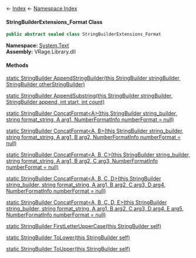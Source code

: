 ← [Index](Api-Index) ← [Namespace Index](Namespace-Index)

#### StringBuilderExtensions_Format Class

```csharp
public abstract sealed class StringBuilderExtensions_Format
```

**Namespace:** [System.Text](System.Text)  
**Assembly:** VRage.Library.dll

#### Methods

[static StringBuilder AppendStringBuilder(this StringBuilder stringBuilder, StringBuilder otherStringBuilder)](System.Text.StringBuilderExtensions_Format.AppendStringBuilder)

> 

[static StringBuilder AppendSubstring(this StringBuilder stringBuilder, StringBuilder append, int start, int count)](System.Text.StringBuilderExtensions_Format.AppendSubstring)

> 

[static StringBuilder ConcatFormat&lt;A&gt;(this StringBuilder string_builder, string format_string, A arg1, NumberFormatInfo numberFormat = null)](System.Text.StringBuilderExtensions_Format.ConcatFormat)

> 

[static StringBuilder ConcatFormat&lt;A, B&gt;(this StringBuilder string_builder, string format_string, A arg1, B arg2, NumberFormatInfo numberFormat = null)](System.Text.StringBuilderExtensions_Format.ConcatFormat)

> 

[static StringBuilder ConcatFormat&lt;A, B, C&gt;(this StringBuilder string_builder, string format_string, A arg1, B arg2, C arg3, NumberFormatInfo numberFormat = null)](System.Text.StringBuilderExtensions_Format.ConcatFormat)

> 

[static StringBuilder ConcatFormat&lt;A, B, C, D&gt;(this StringBuilder string_builder, string format_string, A arg1, B arg2, C arg3, D arg4, NumberFormatInfo numberFormat = null)](System.Text.StringBuilderExtensions_Format.ConcatFormat)

> 

[static StringBuilder ConcatFormat&lt;A, B, C, D, E&gt;(this StringBuilder string_builder, string format_string, A arg1, B arg2, C arg3, D arg4, E arg5, NumberFormatInfo numberFormat = null)](System.Text.StringBuilderExtensions_Format.ConcatFormat)

> 

[static StringBuilder FirstLetterUpperCase(this StringBuilder self)](System.Text.StringBuilderExtensions_Format.FirstLetterUpperCase)

> 

[static StringBuilder ToLower(this StringBuilder self)](System.Text.StringBuilderExtensions_Format.ToLower)

> 

[static StringBuilder ToUpper(this StringBuilder self)](System.Text.StringBuilderExtensions_Format.ToUpper)

> 

